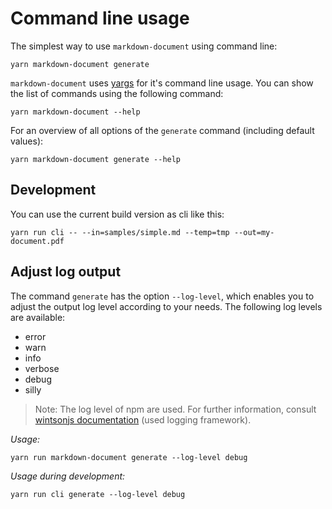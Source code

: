 # Command line usage
The simplest way to use `markdown-document` using command line:
```
yarn markdown-document generate
```

`markdown-document` uses [yargs](https://github.com/yargs/yargs) for it's command line usage. You can show the list of commands using the following command:
```
yarn markdown-document --help
```

For an overview of all options of the `generate` command (including default values):
```
yarn markdown-document generate --help
```

## Development
You can use the current build version as cli like this:
```
yarn run cli -- --in=samples/simple.md --temp=tmp --out=my-document.pdf
```

## Adjust log output
The command `generate` has the option `--log-level`, which enables you to adjust the output log level according to your needs. The following log levels are available:
* error
* warn
* info 
* verbose
* debug
* silly
> Note: The log level of npm are used. For further information, consult [wintsonjs documentation](https://github.com/winstonjs/winston#logging-levels) (used logging framework).

*Usage:*
```
yarn run markdown-document generate --log-level debug
```

*Usage during development:*
```
yarn run cli generate --log-level debug
```
